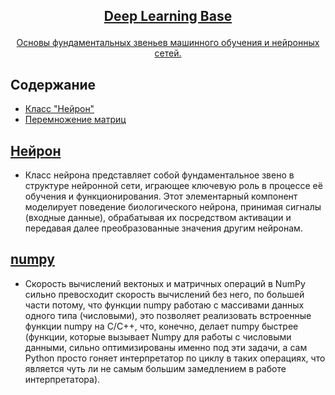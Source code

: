 <!-- markdownlint-disable first-line-h1 -->
<!-- markdownlint-disable html -->
<!-- markdownlint-disable no-duplicate-header -->

<h2>
<p align="center">
  <a href="">Deep Learning Base</a>
</p>
</h2>

<p align="center">
<a href="">Основы фундаментальных звеньев машинного обучения и нейронных сетей.</a>       
</p>

## Содержание
- [Класс "Нейрон"](#Нейрон)
- [Перемножение матриц](#numpy)

## [Нейрон](https://github.com/DEDMOPO3PEAHIMATOP/Deep-Learning/blob/main/Base/%D0%A1lassNeuron.ipynb)
- Класс нейрона представляет собой фундаментальное звено в структуре нейронной сети,
  играющее ключевую роль в процессе её обучения и функционирования. Этот элементарный
  компонент моделирует поведение биологического нейрона, принимая сигналы (входные данные),
  обрабатывая их посредством активации и передавая далее преобразованные значения другим
  нейронам.

## [numpy]()
- Скорость вычислений вектоных и матричных операций в NumPy сильно превосходит скорость вычислений без него,
  по большей части потому, что функции numpy работаю с массивами данных одного типа (числовыми), это
  позволяет реализовать встроенные функции numpy на C/C++, что, конечно, делает numpy быстрее (функции,
  которые вызывает Numpy для работы с числовыми данными, сильно оптимизированы именно под эти задачи, а сам
  Python просто гоняет интерпретатор по циклу в таких операциях, что является чуть ли не самым большим замедлением в работе интерпретатора).
